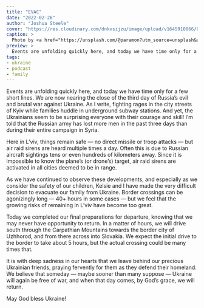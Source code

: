 ```yaml
---
title: "EVAC"
date: "2022-02-26"
author: "Joshua Steele"
cover: "https://res.cloudinary.com/dnkvsijzu/image/upload/v1645910066/OFReport/2022-02-26-evac/aleksandr-paramonov-l8LzIWmfZdY-unsplash-1200x630_o4fpqr.jpg"
caption: >
  Photo by <a href="https://unsplash.com/@paramon?utm_source=unsplash&utm_medium=referral&utm_content=creditCopyText">Aleksandr Paramonov</a> on <a href="https://unsplash.com/s/photos/carpathians?utm_source=unsplash&utm_medium=referral&utm_content=creditCopyText">Unsplash</a>
preview: >
  Events are unfolding quickly here, and today we have time only for a few short lines. We are now nearing the close of the third day of Russia’s evil and brutal war against Ukraine. As I write, fighting rages in the city streets of Kyiv while families huddle in underground subway stations. And yet, the Ukrainians seem to be surprising everyone with their courage and skill! I’m told that the Russian army has lost more men in the past three days than during their entire campaign in Syria.
tags:
- ukraine
- podcast
- family
---
```


Events are unfolding quickly here, and today we have time only for a few short lines. We are now nearing the close of the third day of Russia’s evil and brutal war against Ukraine. As I write, fighting rages in the city streets of Kyiv while families huddle in underground subway stations. And yet, the Ukrainians seem to be surprising everyone with their courage and skill! I’m told that the Russian army has lost more men in the past three days than during their entire campaign in Syria.

Here in L’viv, things remain safe — no direct missile or troop attacks — but air raid sirens are heard multiple times a day. Often this is due to Russian aircraft sightings tens or even hundreds of kilometers away. Since it is impossible to know the plane’s (or drone’s) target, air raid sirens are activated in all cities deemed to be in range.

As we have continued to observe these developments, and especially as we consider the safety of our children, Kelsie and I have made the very difficult decision to evacuate our family from Ukraine. Border crossings can be agonizingly long — 40+ hours in some cases — but we feel that the growing risks of remaining in L’viv have become too great.

Today we completed our final preparations for departure, knowing that we may never have opportunity to return. In a matter of hours, we will drive south through the Carpathian Mountains towards the border city of Uzhhorod, and from there across into Slovakia. We expect the initial drive to the border to take about 5 hours, but the actual crossing could be many times that.

It is with deep sadness in our hearts that we leave behind our precious Ukrainian friends, praying fervently for them as they defend their homeland. We believe that someday — maybe sooner than many suppose — Ukraine will again be free of war, and when that day comes, by God’s grace, we will return.

May God bless Ukraine!

